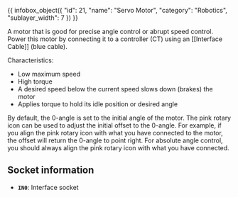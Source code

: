 {{ infobox_object({
	"id": 21,
	"name": "Servo Motor",
	"category": "Robotics",
	"sublayer_width": 7
}) }}

A motor that is good for precise angle control or abrupt speed control. Power this motor by connecting it to a controller (CT) using an [[Interface Cable]] (blue cable).

Characteristics:
* Low maximum speed
* High torque
* A desired speed below the current speed slows down (brakes) the motor
* Applies torque to hold its idle position or desired angle

By default, the 0-angle is set to the initial angle of the motor. The pink rotary icon can be used to adjust the initial offset to the 0-angle. For example, if you align the pink rotary icon with what you have connected to the motor, the offset will return the 0-angle to point right. For absolute angle control, you should always align the pink rotary icon with what you have connected.

## Socket information
- **`IN0`**: Interface socket